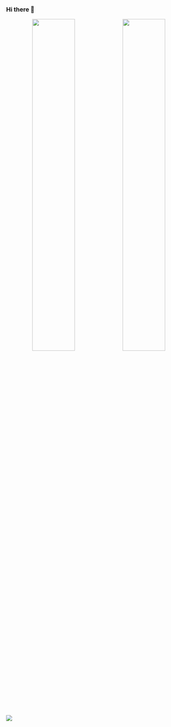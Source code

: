 ### Hi there 👋

<!--
**kevkh/kevkh** is a ✨ _special_ ✨ repository because its `README.md` (this file) appears on your GitHub profile.

Here are some ideas to get you started:

- 🔭 I’m currently working on ...
- 🌱 I’m currently learning ...
- 👯 I’m looking to collaborate on ...
- 🤔 I’m looking for help with ...
- 💬 Ask me about ...
- 📫 How to reach me: ...
- 😄 Pronouns: ...
- ⚡ Fun fact: ...
-->

<p align="center">
  <img width="48%" src="https://github-readme-stats.vercel.app/api?username=kev-g&show_icons=true&theme=tokyonight" />
  <img width="48%" src="https://github-readme-streak-stats.herokuapp.com/?user=kev-g&theme=tokyonight" />
</p>

![](https://komarev.com/ghpvc/?username=kevkh&color=blue&label=My+Views)

